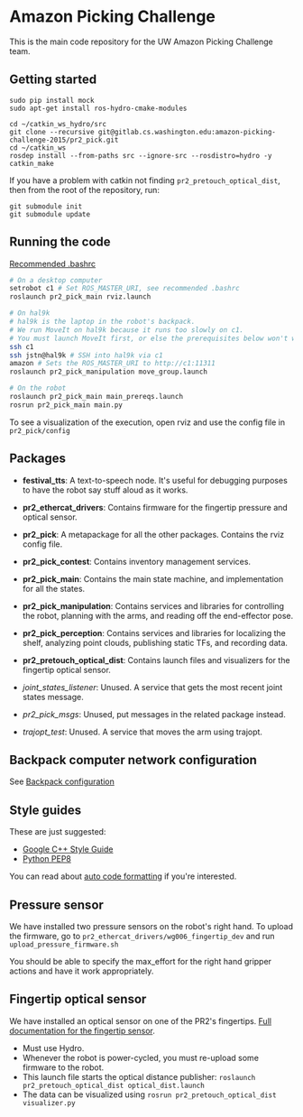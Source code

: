 # Amazon Picking Challenge
This is the main code repository for the UW Amazon Picking Challenge team.

## Getting started
```
sudo pip install mock
sudo apt-get install ros-hydro-cmake-modules

cd ~/catkin_ws_hydro/src
git clone --recursive git@gitlab.cs.washington.edu:amazon-picking-challenge-2015/pr2_pick.git
cd ~/catkin_ws
rosdep install --from-paths src --ignore-src --rosdistro=hydro -y
catkin_make
```

If you have a problem with catkin not finding `pr2_pretouch_optical_dist`, then from the root of the repository, run:
```
git submodule init
git submodule update
```

## Running the code
[Recommended .bashrc](https://github.com/hcrlab/wiki/blob/master/development_environment_setup/recommended_bashrc.md)

```bash
# On a desktop computer
setrobot c1 # Set ROS_MASTER_URI, see recommended .bashrc
roslaunch pr2_pick_main rviz.launch

# On hal9k
# hal9k is the laptop in the robot's backpack.
# We run MoveIt on hal9k because it runs too slowly on c1.
# You must launch MoveIt first, or else the prerequisites below won't work.
ssh c1
ssh jstn@hal9k # SSH into hal9k via c1
amazon # Sets the ROS_MASTER_URI to http://c1:11311
roslaunch pr2_pick_manipulation move_group.launch

# On the robot
roslaunch pr2_pick_main main_prereqs.launch
rosrun pr2_pick_main main.py
```

To see a visualization of the execution, open rviz and use the config file in `pr2_pick/config`

## Packages

- **festival_tts**:
A text-to-speech node.
It's useful for debugging purposes to have the robot say stuff aloud as it works.

- **pr2_ethercat_drivers**:
Contains firmware for the fingertip pressure and optical sensor.

- **pr2_pick**:
A metapackage for all the other packages.
Contains the rviz config file.

- **pr2_pick_contest**:
Contains inventory management services.

- **pr2_pick_main**:
Contains the main state machine, and implementation for all the states.

- **pr2_pick_manipulation**:
Contains services and libraries for controlling the robot, planning with the arms, and reading off the end-effector pose.

- **pr2_pick_perception**:
Contains services and libraries for localizing the shelf, analyzing point clouds, publishing static TFs, and recording data.

- **pr2_pretouch_optical_dist**:
Contains launch files and visualizers for the fingertip optical sensor.

- *joint_states_listener*:
Unused.
A service that gets the most recent joint states message.

- *pr2_pick_msgs*:
Unused, put messages in the related package instead.

- *trajopt_test*:
Unused.
A service that moves the arm using trajopt.

## Backpack computer network configuration
See [Backpack configuration](https://github.com/hcrlab/wiki/blob/master/pr2/backpack_configuration.md)

## Style guides
These are just suggested:
- [Google C++ Style Guide](https://google-styleguide.googlecode.com/svn/trunk/cppguide.html)
- [Python PEP8](https://www.python.org/dev/peps/pep-0008/)

You can read about [auto code formatting](https://github.com/hcrlab/wiki/blob/master/development_environment_setup/auto_code_formatting.md) if you're interested.

## Pressure sensor
We have installed two pressure sensors on the robot's right hand.
To upload the firmware, go to `pr2_ethercat_drivers/wg006_fingertip_dev` and run `upload_pressure_firmware.sh`

You should be able to specify the max_effort for the right hand gripper actions and have it work appropriately.

## Fingertip optical sensor
We have installed an optical sensor on one of the PR2's fingertips.
[Full documentation for the fingertip sensor](https://bitbucket.org/uwsensors/pr2_pretouch_optical_dist/wiki/Publishing%20Distance%20Data).

- Must use Hydro.
- Whenever the robot is power-cycled, you must re-upload some firmware to the robot.
- This launch file starts the optical distance publisher: `roslaunch pr2_pretouch_optical_dist optical_dist.launch`
- The data can be visualized using `rosrun pr2_pretouch_optical_dist visualizer.py`